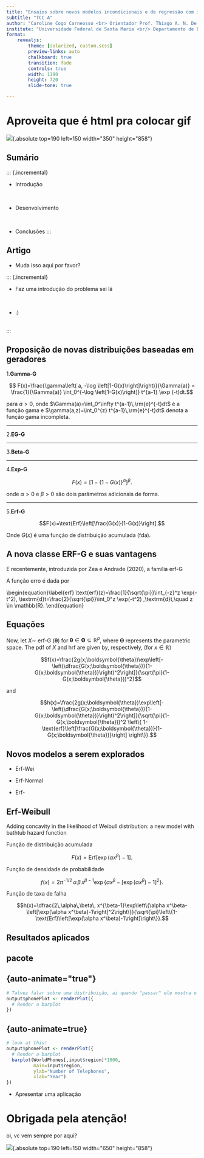 ```yaml
---
title: "Ensaios sobre novos modelos incondicionais e de regressão com implementação computacional"
subtitle: "TCC A"
author: "Caroline Cogo Carneosso <br> Orientador Prof. Thiago A. N. De Andrade"
institute: "Universidade Federal de Santa Maria <br/> Departamento de Estatística"
format: 
    revealjs:
        theme: [solarized, custom.scss]
        preview-links: auto
        chalkboard: true
        transition: fade
        controls: true
        width: 1190
        height: 720
        slide-tone: true

---
```




# Aproveita que é html pra colocar gif

![](https://64.media.tumblr.com/4e52164984f5108ecce07bea93c1c961/2895e2bf8d41633c-55/s640x960/d60b66abc5dd759588d0d514ff668802f7ad610d.gifv){.absolute top=190 left=150 width="350" height="858"}


## Sumário

::: {.incremental}
- Introdução

<br />

- Desenvolvimento


<br />

- Conclusões
:::







## Artigo

* Muda isso aqui por favor?

::: {.incremental}

* Faz uma introdução do problema sei lá

<br />

* :)

<br /> 
:::


## Proposição de novas distribuições baseadas em geradores

1.**Gamma-G**


$$ F(x)=\frac{\gamma\left( a, -\log \left[1-G(x)\right]\right)}{\Gamma(a)} =
\frac{1}{\Gamma(a)} \int_0^{-\log \left[1-G(x)\right]} t^{a-1} \exp (-t)dt.$$

para $a>0$, onde $\Gamma(a)=\int_0^\infty t^{a-1}\,\rm{e}^{-t}dt$ é a função gama
e $\gamma(a,z)=\int_0^{z} t^{a-1}\,\rm{e}^{-t}dt$ denota a função gama incompleta.


---

2.**EG-G**


---

3.**Beta-G**

---

4.**Exp-G**



$$F(x)=\left[1-\left\{1-G(x)\right\}^\alpha\right]^\beta.$$


onde $\alpha>0$ e $\beta>0$ são dois parâmetros adicionais de forma.

---

5.**Erf-G**


$$F(x)=\text{Erf}\left[\frac{G(x)}{1-G(x)}\right].$$



Onde $G(x)$ é uma função de distribuição acumulada (fda).


## A nova classe ERF-G e suas vantagens

E recentemente, introduzida por Zea e Andrade (2020), a família erf-G

A função erro é dada por 

\begin{equation}\label{erf}
\text{erf}(z)=\frac{1}{\sqrt{\pi}}\int_{-z}^z \exp(-t^2)\, \textrm{d}t=\frac{2}{\sqrt{\pi}}\int_0^z \exp(-t^2) \,\textrm{d}t,\quad z \in \mathbb{R}.
\end{equation}


## Equações

Now, let $X\sim$ erf-G $(\boldsymbol{\theta})$ for $\boldsymbol{\theta} \in \boldsymbol{\Theta} \subseteq \mathbb{R}^p$, where $\boldsymbol{\Theta}$ represents the parametric space. The pdf of $X$ and hrf are given by, respectively, (for $x \in \mathbb{R}$)



$$f(x)=\frac{2g(x;\boldsymbol{\theta})\exp\left[-\left(\dfrac{G(x;\boldsymbol{\theta})}{1-G(x;\boldsymbol{\theta})}\right)^2\right]}{\sqrt{\pi}(1-G(x;\boldsymbol{\theta}))^2}$$


and


$$h(x)=\frac{2g(x;\boldsymbol{\theta})\exp\left[-\left(\dfrac{G(x;\boldsymbol{\theta})}{1-G(x;\boldsymbol{\theta})}\right)^2\right]}{\sqrt{\pi}(1-G(x;\boldsymbol{\theta}))^2 \left\{  1-\text{erf}\left[\frac{G(x;\boldsymbol{\theta})}{1-G(x;\boldsymbol{\theta})}\right]  \right\}}.$$



## Novos modelos a serem explorados

* Erf-Wei

* Erf-Normal

* Erf-

## Erf-Weibull

Adding concavity in the likelihood of Weibull distribution: a new
model with bathtub hazard function

Função de distribuição acumulada 


$$F(x)=\text{Erf}\left[\exp\left(\alpha x^\beta\right)-1\right].$$


Função de densidade de probabilidade


$$f(x)=2\pi^{-1/2}\,\alpha\,\beta\, x^{\beta-1}\exp\left\{\alpha x^\beta-\left[\exp(\alpha x^\beta)-1\right]^2\right\}.$$


Função de taxa de falha 


$$h(x)=\dfrac{2\,\alpha\,\beta\, x^{\beta-1}\exp\left\{\alpha x^\beta-\left[\exp(\alpha x^\beta)-1\right]^2\right\}}{\sqrt{\pi}\left\{1-\text{Erf}\left[\exp(\alpha x^\beta)-1\right]\right\}}.$$


## Resultados aplicados

## pacote

## {auto-animate="true"}

```r
# Talvez falar sobre uma distribuição, ai quando "passar" ele mostra o código de como é
output$phonePlot <- renderPlot({
  # Render a barplot
})
```

## {auto-animate=true}

```r
# look at this!
output$phonePlot <- renderPlot({
  # Render a barplot
  barplot(WorldPhones[,input$region]*1000, 
          main=input$region,
          ylab="Number of Telephones",
          xlab="Year")
})
```

* Apresentar uma aplicação

# Obrigada pela atenção!

oi, vc vem sempre por aqui?

![](https://fotos.vivadecora.com.br/decoracao-quarto-de-casal-tapete-creme-casacor2016-104905-square_cover_xlarge.jpg){.absolute top=190 left=150 width="650" height="858"}










